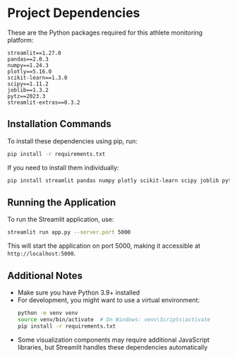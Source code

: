 # Project Dependencies

These are the Python packages required for this athlete monitoring platform:

```
streamlit==1.27.0
pandas==2.0.3
numpy==1.24.3
plotly==5.16.0
scikit-learn==1.3.0
scipy==1.11.2
joblib==1.3.2
pytz==2023.3
streamlit-extras==0.3.2
```

## Installation Commands

To install these dependencies using pip, run:

```bash
pip install -r requirements.txt
```

If you need to install them individually:

```bash
pip install streamlit pandas numpy plotly scikit-learn scipy joblib pytz streamlit-extras
```

## Running the Application

To run the Streamlit application, use:

```bash
streamlit run app.py --server.port 5000
```

This will start the application on port 5000, making it accessible at `http://localhost:5000`.

## Additional Notes

- Make sure you have Python 3.9+ installed
- For development, you might want to use a virtual environment:
  ```bash
  python -m venv venv
  source venv/bin/activate  # On Windows: venv\Scripts\activate
  pip install -r requirements.txt
  ```
- Some visualization components may require additional JavaScript libraries, but Streamlit handles these dependencies automatically
